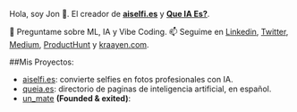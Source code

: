 Hola, soy Jon 👋. El creador de **[aiselfi.es](https://aiselfi.es)** y **[Que IA Es?](https://queia.es)**.

💬 Preguntame sobre ML, IA y Vibe Coding.
📫 Seguime en [Linkedin](https://www.linkedin.com/in/jonathan-kraayenbrink/), [Twitter](https://x.com/kraayenjon), [Medium](https://medium.com/@kraayen.jon), [ProductHunt](https://www.producthunt.com/@jonathan_kraayenbrink) y [kraayen.com](https://kraayen.com/).


##Mis Proyectos:
- [aiselfi.es](https://aiselfi.es/): convierte selfies en fotos profesionales con IA.
- [queia.es](https://queia.es): directorio de paginas de inteligencia artificial, en español.
- [un_mate](https://instagram.com/un_mate) **(Founded & exited)**: 
